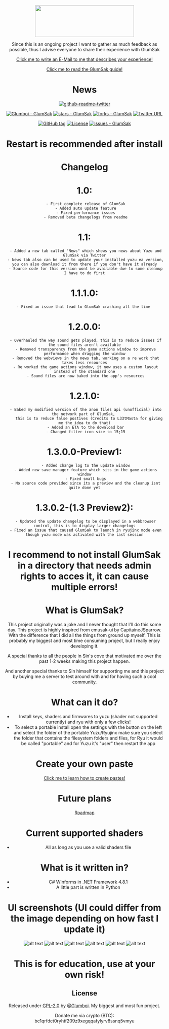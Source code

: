 <div align="center">

<img src="https://i.imgur.com/fCp9uRh.png" width="312" height="100" />

Since this is an ongoing project I want to gather as much feedback as possible, thus I advise everyone to share their experience with GlumSak

[Click me to write an E-Mail to me that describes your experience!](mailto:glumboi.contact@gmail.com)
  
[Click me to read the GlumSak guide!](https://docs.google.com/document/d/1NTG5DGCiKXF14YSqPk9PfOzY69keQOmrOqjAMg0o_YY)

# News

[![github-readme-twitter](https://github-readme-twitter.gazf.vercel.app/api?id=GlumSak)](https://github.com/gazf/github-readme-twitter)
  
[![Glumboi - GlumSak](https://img.shields.io/static/v1?label=Glumboi&message=GlumSak&color=blue&logo=github)](https://github.com/Glumboi/GlumSak "Go to GitHub repo")
[![stars - GlumSak](https://img.shields.io/github/stars/Glumboi/GlumSak?style=social)](https://github.com/Glumboi/GlumSak)
[![forks - GlumSak](https://img.shields.io/github/forks/Glumboi/GlumSak?style=social)](https://github.com/Glumboi/GlumSak)
[![Twitter URL](https://img.shields.io/twitter/url/https/twitter.com/GlumSak.svg?style=social&label=Follow%20%40GlumSak)](https://twitter.com/GlumSak)


[![GitHub tag](https://img.shields.io/github/tag/Glumboi/GlumSak?include_prereleases=&sort=semver&color=blue)](https://github.com/Glumboi/GlumSak/releases/)
[![License](https://img.shields.io/badge/License-GPL20-blue)](#license)
[![issues - GlumSak](https://img.shields.io/github/issues/Glumboi/GlumSak)](https://github.com/Glumboi/GlumSak/issues)


<div align="center">

# Restart is recommended after install
  
# Changelog
   # 1.0:
     - First complete release of GlumSak
     - Added auto update feature
     - Fixed performance issues
     - Removed beta changelogs from readme
   # 1.1:
     - Added a new tab called "News" which shows you news about Yuzu and GlumSak via Twitter
     - News tab also can be used to update your installed yuzu ea version, you can also download it from there if you don't have it already
     - Source code for this version wont be available due to some cleanup I have to do first
   # 1.1.1.0:
     - Fixed an issue that lead to GlumSak crashing all the time  
   # 1.2.0.0:
     - Overhauled the way sound gets played, this is to reduce issues if the sound files aren't available
     - Removed transparency from the game actions window to improve performance when dragging the window
     - Removed the webviews in the news tab, working on a re work that takes less resources
     - Re worked the game actions window, it now uses a custom layout instead of the standard one
     - Sound files are now baked into the app's resources
   # 1.2.1.0:
     - Baked my modified version of the anon files api (unofficial) into the network part of GlumSak, 
        this is to reduce false postives (Credits to L33tMasta for giving me the idea to do that)
     - Added an ETA to the download bar
     - Changed filter icon size to 15;15
   # 1.3.0.0-Preview1:
     - Added change log to the update window
     - Added new save manager feature which sits in the game actions window
     - Fixed small bugs
     - No source code provided since its a preview and the cleanup isnt quite done yet
   # 1.3.0.2-(1.3 Preview2):
     - Updated the update changelog to be displayed in a webbrowser control, this is to display larger changelogs
     - Fixed an issue that caused GlumSak to launch in ryujinx mode even though yuzu mode was activated with the last session
          
# I recommend to not install GlumSak in a directory that needs admin rights to acces it, it can cause multiple errors!
    
# What is GlumSak?
This project originally was a joke and I never thought that I'll do this some day.
This project is highly inspired from emusak-ui  by CapitaineJSparrow. With the difference 
that I did all the things from ground up myself. This is probably my biggest and most 
time consuming project, but I really enjoy developing it. 

A special thanks to all the people in Sin's cove that motivated me over the past 1-2 weeks 
making this project happen.

And another special thanks to Sin himself for supporting me and this project
by buying me a server to test around with and for having such a cool community.
  
# What can it do?
  - Install keys, shaders and firmwares to yuzu (shader not supported currently) and ryu with only a few clicks!
  - To select a portable install open the settings with the button on the left and select the folder of the portable Yuzu/Ryujinx make sure you select the folder that contains the filesystem folders and files, for Ryu it would be called "portable" and for Yuzu it's "user" then restart the app 
  
# Create your own paste
  [Click me to learn how to create pastes!](https://github.com/Glumboi/GlumSak-PasteCreator#how-to-use)
  
# Future plans
  [Roadmap](https://trello.com/b/NgcOhYhr/glumsak-road-map)
  
# Current supported shaders
  - All as long as you use a valid shaders file
  
# What is it written in?
  - C# Winforms in .NET Framework 4.8.1
  - A little part is written in Python
  
# UI screenshots (UI could differ from the image depending on how fast I update it)
  ![alt text](https://i.imgur.com/vzyujna.png)
  ![alt text](https://i.imgur.com/eHJjjY9.png)
  ![alt text](https://i.imgur.com/kwvJZdI.png)
  ![alt text](https://i.imgur.com/CgwzBho.png)
  ![alt text](https://i.imgur.com/HxJ6VjU.png)
  ![alt text](https://i.imgur.com/71tTgsZ.png)
  
# This is for education, use at your own risk!
  
## License

Released under [GPL-2.0](/LICENSE) by [@Glumboi](https://github.com/Glumboi).
My biggest and most fun project. 
  
Donate me via crypto (BTC): bc1qrfdct0ryhtf209z9xegqqafylyrv8ssnq5vmyu
